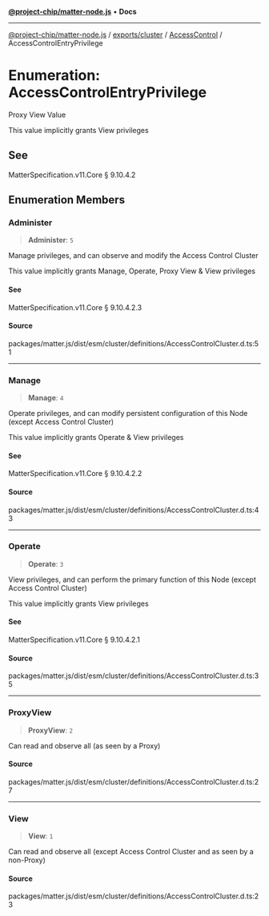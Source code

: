[**@project-chip/matter-node.js**](../../../../../README.md) • **Docs**

***

[@project-chip/matter-node.js](../../../../../modules.md) / [exports/cluster](../../../README.md) / [AccessControl](../README.md) / AccessControlEntryPrivilege

# Enumeration: AccessControlEntryPrivilege

Proxy View Value

This value implicitly grants View privileges

## See

MatterSpecification.v11.Core § 9.10.4.2

## Enumeration Members

### Administer

> **Administer**: `5`

Manage privileges, and can observe and modify the Access Control Cluster

This value implicitly grants Manage, Operate, Proxy View & View privileges

#### See

MatterSpecification.v11.Core § 9.10.4.2.3

#### Source

packages/matter.js/dist/esm/cluster/definitions/AccessControlCluster.d.ts:51

***

### Manage

> **Manage**: `4`

Operate privileges, and can modify persistent configuration of this Node (except Access Control Cluster)

This value implicitly grants Operate & View privileges

#### See

MatterSpecification.v11.Core § 9.10.4.2.2

#### Source

packages/matter.js/dist/esm/cluster/definitions/AccessControlCluster.d.ts:43

***

### Operate

> **Operate**: `3`

View privileges, and can perform the primary function of this Node (except Access Control Cluster)

This value implicitly grants View privileges

#### See

MatterSpecification.v11.Core § 9.10.4.2.1

#### Source

packages/matter.js/dist/esm/cluster/definitions/AccessControlCluster.d.ts:35

***

### ProxyView

> **ProxyView**: `2`

Can read and observe all (as seen by a Proxy)

#### Source

packages/matter.js/dist/esm/cluster/definitions/AccessControlCluster.d.ts:27

***

### View

> **View**: `1`

Can read and observe all (except Access Control Cluster and as seen by a non-Proxy)

#### Source

packages/matter.js/dist/esm/cluster/definitions/AccessControlCluster.d.ts:23
